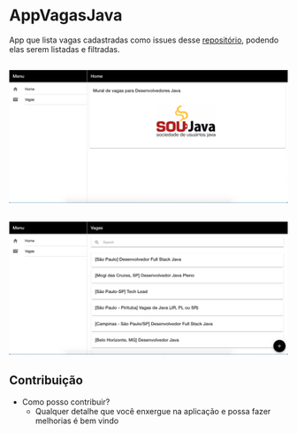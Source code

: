 # AppVagasJava
App que lista vagas cadastradas como issues desse [repositório](https://github.com/soujava/vagas-java/issues/), podendo elas serem listadas e filtradas.


![Principal](img/tela.png)
------------------------------------------------------------
![Listagem](img/lista.png)
------------------------------------------------------------

## Contribuição

- Como posso contribuir?
    - Qualquer detalhe que você enxergue na aplicação e possa fazer melhorias é bem vindo